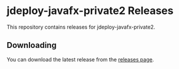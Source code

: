 # jdeploy-javafx-private2 Releases

This repository contains releases for jdeploy-javafx-private2.

## Downloading

You can download the latest release from the [releases page](releases).
